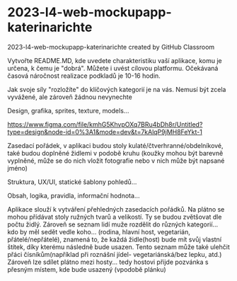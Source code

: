 # 2023-l4-web-mockupapp-katerinarichte
2023-l4-web-mockupapp-katerinarichte created by GitHub Classroom

Vytvořte README.MD, kde uvedete charakteristiku vaší aplikace, komu je určena, k čemu je "dobrá". Můžete i uvést cílovou platformu.
Očekávaná časová náročnost realizace podkladů je 10-16 hodin.
 
Jak svoje síly "rozložíte" do klíčových kategorií je na vás. Nemusí být zcela vyvážené, ale zároveň žádnou nevynechte 

Design, grafika, sprites, texture, models...    

https://www.figma.com/file/kmhG5KhvpOXq7BRu4bDh8r/Untitled?type=design&node-id=0%3A1&mode=dev&t=7kAlqP9jMH8FeYkt-1

  Zasedací pořádek, v aplikaci budou stoly kulaté/čtverhranné/obdelníkové, také budou doplněné židlemi v podobě kruhu (koužky mohou být barevně vyplněné, může se do nich vložit fotografie nebo v nich může být napsané jméno)
  
Struktura, UX/UI, statické šablony pohledů...


Obsah, logika, pravidla, informační hodnota...

   Aplikace slouží k vytváření přehledných zasedacích pořádků. Na plátno se mohou přídávat stoly ružných tvarů a velikostí. Ty se budou zvětšovat dle počtu židlý. Zároveň se seznam lidí muže rozdělit do různých kategorií... kdo by měl sedět vedle koho... (rodina, hlavní host, vegetarián, přátelé/nepřátelé), znamená to, že každá židle(host) bude mít svůj vlastní štítek, díky kterému následně bude usazen. Tento seznam může také ulehčit přáci čísníkům(například při roznášní jídel- vegetariánská/bez lepku, atd.)
   Zároveň lze sdílet plátno mezi hosty... tedy hostovi přijde pozvánka s přesným místem, kde bude usazený (vpodobě plánku)

